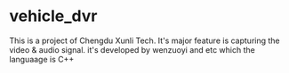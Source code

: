 # vehicle_dvr
This is a project of Chengdu Xunli Tech. It's major feature is capturing the video &amp; audio signal. it's developed by wenzuoyi and etc which the languaage is C++
